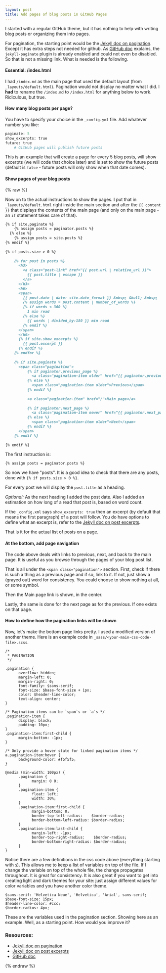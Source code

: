 ```yaml
---
layout: post
title: Add pages of blog posts in GitHub Pages
---
```


I started with a regular GitHub theme, but it has nothing to help with writing blog posts or organizing them into pages.

For pagination, the starting point would be the [Jekyll doc on pagination]. Except it has extra steps not needed for github. As [GitHub doc] explains, the `jekyll-paginate` plugin is already enabled and could not even be disabled. So that is not a missing link. What is needed is the following.

#### Essential: /index.html

I had `/index.md` as the main page that used the default layout (from `_layouts/default.html`). Pagination would not display no matter what I did. I **had** to rename the `/index.md` to `/index.html` for anything below to work. Ridiculous, but true.

#### How many blog posts per page?

You have to specify your choice in the `_config.yml` file. Add whatever number you like:

```python
paginate: 5
show_excerpts: true
future: true
    # GitHub pages will publish future posts
```

This is an example that will create a page for every 5 blog posts, will show excerpts (we will code that choice later) and is set to show the future posts (default is `false` - future posts will only show when that date comes).

#### Show pages of your blog posts 

{% raw %} 
<!-- this escapes Liquid tags like \{\% and \{\{, even in comments and code! -->

Now on to the actual instructions to show the pages. I put that in `_layouts/default.html` right inside the main section and after the `{{ content }}` that displays the contents of the main page (and only on the main page - an `if` statement takes care of that).

```markdown
{% if site.paginate %}
    {% assign posts = paginator.posts %}
  {% else %}
    {% assign posts = site.posts %}
{% endif %}
        
{% if posts.size > 0 %}
  
    {% for post in posts %}
      <h3>
        <a class="post-link" href="{{ post.url | relative_url }}">
          {{ post.title | escape }}
        </a>          
      </h3>
      <h6>
      <span>
        {{ post.date | date: site.date_format }} &nbsp; &bull; &nbsp;
        {% assign words = post.content | number_of_words %}
        {% if words < 360 %}
          1 min read
        {% else %}
          {{ words | divided_by:180 }} min read
        {% endif %}
      </span>
      </h6>
      {% if site.show_excerpts %}
        {{ post.excerpt }}
      {% endif %}
    {% endfor %}
    
    {% if site.paginate %}
      <span class="pagination">
          {% if paginator.previous_page %}
            <a class="pagination-item older" href="{{ paginator.previous_page_path | relative_url }}">Previous (page {{ paginator.previous_page }})</a>
          {% else %}
            <span class="pagination-item older">Previous</span>
          {% endif %}
          
          <a class="pagination-item" href="/">Main page</a>
          
          {% if paginator.next_page %}
            <a class="pagination-item newer" href="{{ paginator.next_page_path | relative_url }}">Next (page {{ paginator.next_page }})</a>
          {% else %}
            <span class="pagination-item older">Next</span>
          {% endif %}
      </span>
    {% endif %}
  
{% endif %}
```

The first instruction is:

```
{% assign posts = paginator.posts %}
```

So now we have "posts". It is a good idea to check that there are any posts, done with `{% if posts.size > 0 %}`.

For every post we will display the `post.title` as a heading.

_Optional:_ As the next heading I added the post date. Also I added an estimation on how long of a read that post is, based on word count.

If the `_config.xml` says `show_excerpts: true` then an excerpt (by default that means the first paragraph) of a post will follow. You do have options to define what an excerpt is, refer to the [Jekyll doc on post excerpts].

That is it for the actual list of posts on a page.

#### At the bottom, add page navigation

The code above deals with links to previous, next, and back to the main page. It is useful as you browse through the pages of your blog post list.

That is all under the `<span class="pagination">` section. First, check if there is such a thing as a previous page and if so, link to it. If not, just show a (grayed out) word for consistency. You could choose to show nothing at all, or some symbol.

Then the Main page link is shown, in the center.

Lastly, the same is done for the next page as for the previous. If one exists on that page.

#### How to define how the pagination links will be shown

Now, let's make the bottom page links pretty. I used a modified version of another theme. Here is an example code in `_sass/<your-main-css-code-file>.scss`.

```
/*  
 * PAGINATION
 */

.pagination {
      overflow: hidden;
      margin-left: 0;
      margin-right: 0;
      font-family: $sans-serif;
      font-size: $base-font-size + 1px;
      color: $header-line-color;
      text-align: center;
}

/* Pagination items can be `span`s or `a`s */
.pagination-item {
      display: block;
      padding: 10px;
}
.pagination-item:first-child {
      margin-bottom: -1px;
}

/* Only provide a hover state for linked pagination items */
a.pagination-item:hover {
      background-color: #f5f5f5;
}

@media (min-width: 100px) {
      .pagination {
            margin: 0 0;
      }
      .pagination-item {
            float: left;
            width: 30%;
      }
      .pagination-item:first-child {
            margin-bottom: 0;
            border-top-left-radius:    $border-radius;
            border-bottom-left-radius: $border-radius;
      }
      .pagination-item:last-child {
            margin-left: -1px;
            border-top-right-radius:    $border-radius;
            border-bottom-right-radius: $border-radius;
      }
}
```

Notice there are a few definitions in the css code above (everything starting with `$`). This allows me to keep a list of variables on top of the file. If I change the variable on top of the whole file, the change propagates throughout. It is great for consistency. It is also great if you want to get into creating light and dark themes for your site: just assign different values for color variables and you have another color theme.

```
$sans-serif: 'Helvetica Neue', 'Helvetica', 'Arial', sans-serif;
$base-font-size: 15px;
$header-line-color: #ccc;
$border-radius: 4px;
```

These are the variables used in the pagination section. Showing here as an example. Well, as a starting point. How would you improve it?

### Resources:

- [Jekyll doc on pagination]
- [Jekyll doc on post excerpts]
- [GitHub doc]

<!-- this escapes Liquid tags like \{\% and \{\{, even in comments and code! -->
{% endraw %}

[Jekyll doc on pagination]: https://jekyllrb.com/docs/pagination/
[GitHub doc]: https://docs.github.com/en/pages/setting-up-a-github-pages-site-with-jekyll/about-github-pages-and-jekyll#plugins
[Jekyll doc on post excerpts]: https://jekyllrb.com/docs/posts/#post-excerpts
